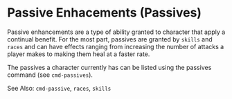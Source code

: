 # Passive Enhacements (Passives)
Passive enhancements are a type of ability granted to character that apply a
continual benefit. For the most part, passives are granted by `skills` and
`races` and can have effects ranging from increasing the number of attacks a
player makes to making them heal at a faster rate.

The passives a character currently has can be listed using the passives command
(see `cmd-passives`).

See Also: `cmd-passive`, `races`, `skills`
